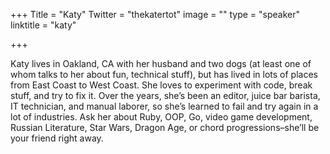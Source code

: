 +++
Title = "Katy"
Twitter = "thekatertot"
image = ""
type = "speaker"
linktitle = "katy"

+++


Katy lives in Oakland, CA with her husband and two dogs (at least one of whom talks to her about fun, technical stuff), but has lived in lots of places from East Coast to West Coast. She loves to experiment with code, break stuff, and try to fix it. Over the years, she’s been an editor, juice bar barista, IT technician, and manual laborer, so she’s learned to fail and try again in a lot of industries. Ask her about Ruby, OOP, Go, video game development, Russian Literature, Star Wars, Dragon Age, or chord progressions–she’ll be your friend right away.